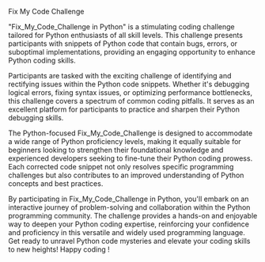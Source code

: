 Fix My Code Challenge

"Fix_My_Code_Challenge in Python" is a stimulating coding challenge tailored for Python enthusiasts of all skill levels. This challenge presents participants with snippets of Python code that contain bugs, errors, or suboptimal implementations, providing an engaging opportunity to enhance Python coding skills.

Participants are tasked with the exciting challenge of identifying and rectifying issues within the Python code snippets. Whether it's debugging logical errors, fixing syntax issues, or optimizing performance bottlenecks, this challenge covers a spectrum of common coding pitfalls. It serves as an excellent platform for participants to practice and sharpen their Python debugging skills.

The Python-focused Fix_My_Code_Challenge is designed to accommodate a wide range of Python proficiency levels, making it equally suitable for beginners looking to strengthen their foundational knowledge and experienced developers seeking to fine-tune their Python coding prowess. Each corrected code snippet not only resolves specific programming challenges but also contributes to an improved understanding of Python concepts and best practices.

By participating in Fix_My_Code_Challenge in Python, you'll embark on an interactive journey of problem-solving and collaboration within the Python programming community. The challenge provides a hands-on and enjoyable way to deepen your Python coding expertise, reinforcing your confidence and proficiency in this versatile and widely used programming language. Get ready to unravel Python code mysteries and elevate your coding skills to new heights! Happy coding
!
